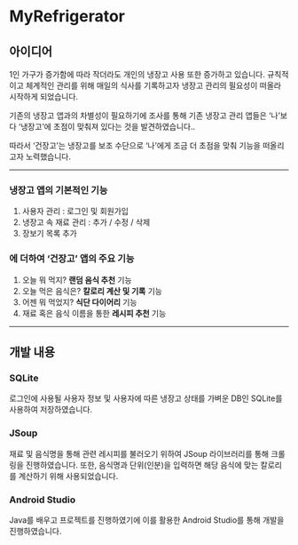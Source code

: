 # MyRefrigerator

## 아이디어

 1인 가구가 증가함에 따라 작더라도 개인의 냉장고 사용 또한 증가하고 있습니다. 규칙적이고 체계적인 관리를 위해 매일의 식사를 기록하고자 냉장고 관리의 필요성이 떠올라 시작하게 되었습니다.

 기존의 냉장고 앱과의 차별성이 필요하기에 조사를 통해 기존 냉장고 관리 앱들은 ‘나’보다 ‘냉장고’에 초점이 맞춰져 있다는 것을 발견하였습니다..

 따라서 ‘건장고’는 냉장고를 보조 수단으로 ‘나’에게 조금 더 초점을 맞춰 기능을 떠올리고자 노력했습니다.

<hr / >

### 냉장고 앱의 기본적인 기능

1. 사용자 관리 : 로그인 및 회원가입
2. 냉장고 속 재료 관리 : 추가 / 수정 / 삭제
3. 장보기 목록 추가

### 에 더하여 ‘건장고’ 앱의 주요 기능

 

1. 오늘 뭐 먹지? **랜덤 음식 추천** 기능
2. 오늘 먹은 음식은? **칼로리 계산 및 기록** 기능
3. 어젠 뭐 먹었지? **식단 다이어리** 기능
4. 재료 혹은 음식 이름을 통한 **레시피 추천** 기능

<hr / >

## 개발 내용

### SQLite

로그인에 사용될 사용자 정보 및 사용자에 따른 냉장고 상태를 가벼운 DB인 SQLite를 사용하여 저장하였습니다.

### JSoup

재료 및 음식명을 통해 관련 레시피를 불러오기 위하여 JSoup 라이브러리를 통해 크롤링을 진행하였습니다. 또한, 음식명과 단위(인분)을 입력하면 해당 음식에 맞는 칼로리를 계산하기 위해 사용되었습니다.

### Android Studio

Java를 배우고 프로젝트를 진행하였기에 이를 활용한 Android Studio를 통해 개발을 진행하였습니다.

